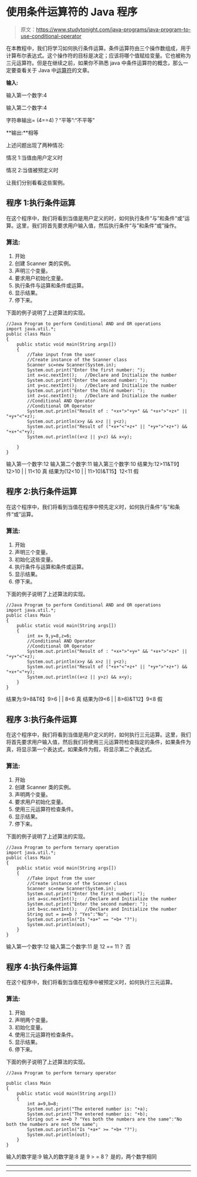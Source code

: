 # 使用条件运算符的 Java 程序

> 原文：<https://www.studytonight.com/java-programs/java-program-to-use-conditional-operator>

在本教程中，我们将学习如何执行条件运算。条件运算符由三个操作数组成，用于计算布尔表达式。这个操作符的目标是决定；应该将哪个值赋给变量。它也被称为三元运算符。但是在继续之前，如果你不熟悉 java 中条件运算符的概念，那么一定要查看关于 Java 中[运算符](https://www.studytonight.com/java/operators-in-java.php)的文章。

**输入:**

输入第一个数字:4

输入第二个数字:4

字符串输出= (4==4)？“平等”:“不平等”

**输出:**相等

上述问题出现了两种情况:

情况 1:当值由用户定义时

情况 2:当值被预定义时

让我们分别看看这些案例。

## 程序 1:执行条件运算

在这个程序中，我们将看到当值是用户定义的时，如何执行条件“与”和条件“或”运算。这里，我们将首先要求用户输入值，然后执行条件“与”和条件“或”操作。

### 算法:

1.  开始
2.  创建 Scanner 类的实例。
3.  声明三个变量。
4.  要求用户初始化变量。
5.  执行条件与运算和条件或运算。
6.  显示结果。
7.  停下来。

下面的例子说明了上述算法的实现。

```
//Java Program to perform Conditional AND and OR operations
import java.util.*;
public class Main
{  
    public static void main(String args[])
    {    
        //Take input from the user
        //Create instance of the Scanner class
        Scanner sc=new Scanner(System.in);
        System.out.print("Enter the first number: ");
        int x=sc.nextInt();   //Declare and Initialize the number
        System.out.print("Enter the second number: ");
        int y=sc.nextInt();   //Declare and Initialize the number
        System.out.print("Enter the third number: ");
        int z=sc.nextInt();   //Declare and Initialize the number
        //Conditional AND Operator
        //Conditional OR Operator
        System.out.println("Result of : "+x+">"+y+" && "+x+">"+z+" || "+y+"<"+z);  
        System.out.println(x>y && x>z || y<z);  
        System.out.println("Result of ("+x+"<"+z+" || "+y+">"+z+") && "+x+"<"+y);  
        System.out.println((x<z || y>z) && x<y); 

    }  
} 
```

输入第一个数字:12
输入第二个数字:11
输入第三个数字:10
结果为:12>11&T9】12>10 | | 11<10
真
结果为(12<10 | | 11>10)&T15】12<11
假

## 程序 2:执行条件运算

在这个程序中，我们将看到当值在程序中预先定义时，如何执行条件“与”和条件“或”运算。

### 算法:

1.  开始
2.  声明三个变量。
3.  初始化这些变量。
4.  执行条件与运算和条件或运算。
5.  显示结果。
6.  停下来。

下面的例子说明了上述算法的实现。

```
//Java Program to perform Conditional AND and OR operations
import java.util.*;
public class Main
{  
    public static void main(String args[])
    {    
        int x= 9,y=8,z=6;
        //Conditional AND Operator
        //Conditional OR Operator
        System.out.println("Result of : "+x+">"+y+" && "+x+">"+z+" || "+y+"<"+z);  
        System.out.println(x>y && x>z || y<z);  
        System.out.println("Result of ("+x+"<"+z+" || "+y+">"+z+") && "+x+"<"+y);  
        System.out.println((x<z || y>z) && x<y); 
    }  
} 
```

结果为:9>8&T6】9>6 | | 8<6
真
结果为(9<6 | | 8>6)&T12】9<8
假

## 程序 3:执行条件运算

在这个程序中，我们将看到当值是用户定义的时，如何执行三元运算。这里，我们将首先要求用户输入值，然后我们将使用三元运算符检查指定的条件，如果条件为真，将显示第一个表达式，如果条件为假，将显示第二个表达式。

### 算法:

1.  开始
2.  创建 Scanner 类的实例。
3.  声明两个变量。
4.  要求用户初始化变量。
5.  使用三元运算符检查条件。
6.  显示结果。
7.  停下来。

下面的例子说明了上述算法的实现。

```
//Java Program to perform ternary operation
import java.util.*;
public class Main
{  
    public static void main(String args[])
    {    
        //Take input from the user
        //Create instance of the Scanner class
        Scanner sc=new Scanner(System.in);
        System.out.print("Enter the first number: ");
        int a=sc.nextInt();   //Declare and Initialize the number
        System.out.print("Enter the second number: ");
        int b=sc.nextInt();   //Declare and Initialize the number
        String out = a==b ? "Yes":"No";
        System.out.println("Is "+a+" == "+b+ "?");
        System.out.println(out);
    }  
} 
```

输入第一个数字:12
输入第二个数字:11
是 12 == 11？
否

## 程序 4:执行条件运算

在这个程序中，我们将看到当值在程序中被预定义时，如何执行三元运算。

### 算法:

1.  开始
2.  声明两个变量。
3.  初始化变量。
4.  使用三元运算符检查条件。
5.  显示结果。
6.  停下来。

下面的例子说明了上述算法的实现。

```
//Java Program to perform ternary operator

public class Main
{  
    public static void main(String args[])
    {    
        int a=9,b=8;
        System.out.print("The entered number is: "+a);
        System.out.print("The entered number is: "+b);
        String out = a>=b ? "Yes both the numbers are the same":"No both the numbers are not the same";
        System.out.println("Is "+a+" >= "+b+ "?");
        System.out.println(out);
    }  
} 
```

输入的数字是:9
输入的数字是:8
是 9 > = 8？
是的，两个数字相同

* * *

* * *